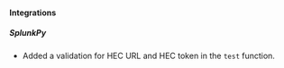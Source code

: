
#### Integrations
##### SplunkPy
- Added a validation for HEC URL and HEC token in the `test` function.
